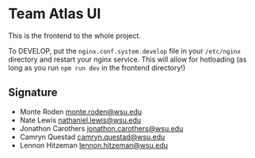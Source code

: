 # Team Atlas UI
This is the frontend to the whole project.

To DEVELOP, put the `nginx.conf.system.develop` file in your `/etc/nginx`
directory and restart your nginx service. This will allow for hotloading (as long as you
run `npm run dev` in the frontend directory!)

## Signature
- Monte Roden [<monte.roden@wsu.edu>](mailto:monte.roden@wsu.edu)
- Nate Lewis [<nathaniel.lewis@wsu.edu>](mailto:nathaniel.lewis@wsu.edu)
- Jonathon Carothers [<jonathon.carothers@wsu.edu>](mailto:jonathon.carothers@wsu.edu)
- Camryn Questad [<camryn.questad@wsu.edu>](mailto:camryn.questad@wsu.edu)
- Lennon Hitzeman [<lennon.hitzeman@wsu.edu>](mailto:lennon.hitzeman@wsu.edu)